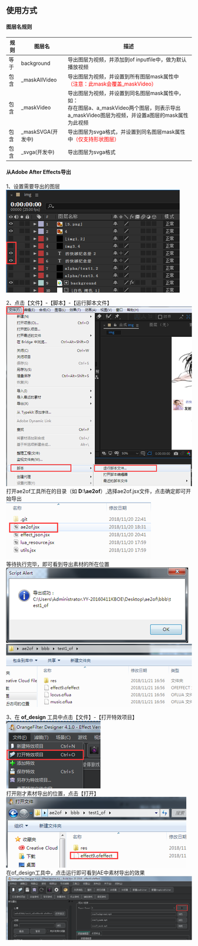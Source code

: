 ## 使用方式

#### 图层名规则
| 规则 | 图层名 | 描述 |
| ------ | ------ | ------ |
| 等于 | background | 导出图层为视频，并添加到of inputfile中，做为默认播放视频 |
| 包含 | _maskAllVideo | 导出图层为视频，并设置到所有图层mask属性中 <font color=#ff00000>（注意：此mask会覆盖_maskVideo）</font> |
| 包含 | _maskVideo | 导出图层为视频，并设置到同名图层mask属性中，如：<br/>存在图层a、a_maskVideo两个图层，则表示导出a_maskVideo图层为视频，并设置a图层的mask属性为此视频 |
| 包含 | _maskSVGA(开发中) | 导出图层为svga格式，并设置到同名图层mask属性中<font color=#ff00000>（仅支持形状图层）</font> |
| 包含 | _svga(开发中) | 导出图层为svga格式 |


#### 从Adobe After Effects导出

1、设置需要导出的图层<br/>
![use1.png](https://github.com/mr-loney/ae2of_tools/raw/master/readme_img/use1.png "use1")<br/>

2、点击【文件】-【脚本】-【运行脚本文件】<br/>
![use2.png](https://github.com/mr-loney/ae2of_tools/raw/master/readme_img/use2.png "use2")<br/>
打开ae2of工具所在的目录（如 **D:\ae2of**）,选择ae2of.jsx文件，点击确定即可开始导出<br/>
![use3.png](https://github.com/mr-loney/ae2of_tools/raw/master/readme_img/use3.png "use3")<br/>
等待执行完毕，即可看到导出素材的所在位置<br/>
![use4.png](https://github.com/mr-loney/ae2of_tools/raw/master/readme_img/use4.png "use4")<br/>
![use5.png](https://github.com/mr-loney/ae2of_tools/raw/master/readme_img/use5.png "use5")<br/>

3、在 **of_design** 工具中点击【文件】-【打开特效项目】<br/>
![use6.png](https://github.com/mr-loney/ae2of_tools/raw/master/readme_img/use6.png "use6")<br/>
打开刚才素材导出的位置，点击【打开】<br/>
![use7.png](https://github.com/mr-loney/ae2of_tools/raw/master/readme_img/use7.png "use7")<br/>
在of_design工具中，点击运行即可看到AE中素材导出的效果<br/>
![use8.png](https://github.com/mr-loney/ae2of_tools/raw/master/readme_img/use8.png "use8")<br/>
